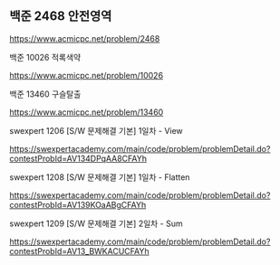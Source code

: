 ## 백준 2468 안전영역

https://www.acmicpc.net/problem/2468

백준 10026 적록색약

https://www.acmicpc.net/problem/10026

백준 13460 구슬탈출

https://www.acmicpc.net/problem/13460

swexpert 1206 [S/W 문제해결 기본] 1일차 - View

https://swexpertacademy.com/main/code/problem/problemDetail.do?contestProbId=AV134DPqAA8CFAYh

swexpert 1208 [S/W 문제해결 기본] 1일차 - Flatten

https://swexpertacademy.com/main/code/problem/problemDetail.do?contestProbId=AV139KOaABgCFAYh

swexpert 1209 [S/W 문제해결 기본] 2일차 - Sum

https://swexpertacademy.com/main/code/problem/problemDetail.do?contestProbId=AV13_BWKACUCFAYh
